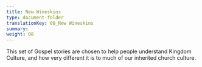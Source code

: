 ```yaml
---
title: New Wineskins
type: document-folder
translationKey: 08_New Wineskins
summary: 
weight: 08
---
```

This set of Gospel stories are chosen to help people understand Kingdom Culture, and how very different it is to much of our inherited church culture.